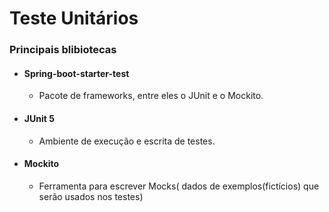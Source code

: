 # Teste Unitários 

### Principais blibiotecas 
  - #### Spring-boot-starter-test
      - Pacote de frameworks, entre eles o JUnit e o Mockito. 
  - #### JUnit 5
    -   Ambiente de execução e escrita de testes.
  - #### Mockito
    -   Ferramenta para escrever Mocks( dados de exemplos(fictícios) que serão usados nos testes)
  
